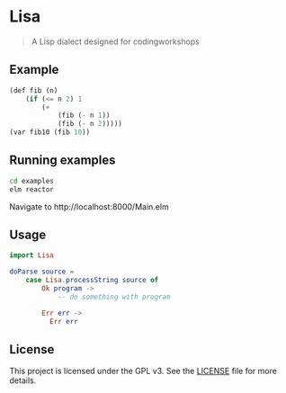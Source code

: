# Lisa

> A Lisp dialect designed for codingworkshops

## Example

```lisp
(def fib (n)
    (if (<= n 2) 1
        (+
            (fib (- n 1))
            (fib (- n 2)))))
(var fib10 (fib 10))
```

## Running examples

```sh
cd examples
elm reactor
```

Navigate to http://localhost:8000/Main.elm

## Usage

```elm
import Lisa

doParse source =
    case Lisa.processString source of
        Ok program ->
            -- do something with program

        Err err ->
          Err err
```

## License

This project is licensed under the GPL v3. See the [LICENSE](LICENSE) file for
more details.
